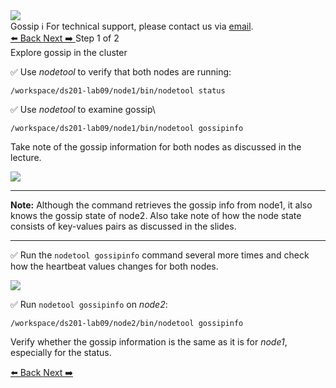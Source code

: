<!-- TOP -->
<div class="top">
  <img class="scenario-academy-logo" src="https://datastax-academy.github.io/katapod-shared-assets/images/ds-academy-2023.svg" />
  <div class="scenario-title-section">
    <span class="scenario-title">Gossip</span>
    <span class="scenario-subtitle">ℹ️ For technical support, please contact us via <a href="mailto:academy@datastax.com">email</a>.</span>
  </div>
</div>

<!-- NAVIGATION -->
<div id="navigation-top" class="navigation-top">
 <a href='command:katapod.loadPage?[{"step":"intro"}]'
   class="btn btn-dark navigation-top-left">⬅️ Back
 </a>
   <a href='command:katapod.loadPage?[{"step":"step2"}]' 
    class="btn btn-dark navigation-top-right">Next ➡️
  </a>
<span class="step-count"> Step 1 of 2</span>
</div>

<!-- CONTENT -->

<div class="step-title">Explore gossip in the cluster</div>

✅ Use *nodetool* to verify that both nodes are running:
```
/workspace/ds201-lab09/node1/bin/nodetool status
```

✅ Use *nodetool* to examine gossip\
```
/workspace/ds201-lab09/node1/bin/nodetool gossipinfo
```
Take note of the gossip information for both nodes as discussed in the lecture.

<img src="https://katapod-file-store.s3.us-west-1.amazonaws.com/ds201/lab09-image01.png" />

---
**Note:** Although the command retrieves the gossip info from node1, it also knows the gossip state of node2. Also take note of how the node state consists of key-values pairs as discussed in the slides.

---

✅	Run the `nodetool gossipinfo` command several more times and check how the heartbeat values changes for both nodes.

<img src="https://katapod-file-store.s3.us-west-1.amazonaws.com/ds201/lab09-image02.png" />

✅	Run `nodetool gossipinfo` on *node2*:
```
/workspace/ds201-lab09/node2/bin/nodetool gossipinfo
```
Verify whether the gossip information is the same as it is for *node1*, especially for the status.

<!-- NAVIGATION -->
<div id="navigation-bottom" class="navigation-bottom">
 <a href='command:katapod.loadPage?[{"step":"intro"}]'
   class="btn btn-dark navigation-bottom-left">⬅️ Back
 </a>
   <a href='command:katapod.loadPage?[{"step":"step2"}]' 
    class="btn btn-dark navigation-top-right">Next ➡️
  </a>
</div>
